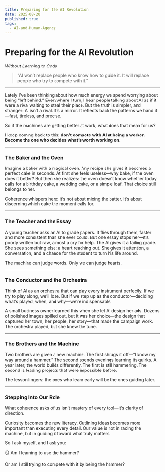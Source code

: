 ```yaml
---
title: Preparing for the AI Revolution
date: 2025-08-20
published: true
tags:
  - AI-and-Human-Agency
---
```

# **Preparing for the AI Revolution**

_Without Learning to Code_

  

> “AI won’t replace people who know how to guide it. 
> It will replace people who try to compete with it.”

---

Lately I’ve been thinking about how much energy we spend worrying about being “left behind.” Everywhere I turn, I hear people talking about AI as if it were a rival waiting to steal their place. But the truth is simpler, and stranger: AI isn’t a rival. It’s a mirror. It reflects back the patterns we hand it—fast, tireless, and precise.

So if the machines are getting better at work, what does that mean for us?

I keep coming back to this: **don’t compete with AI at being a worker. Become the one who decides what’s worth working on.**

---
### **The Baker and the Oven**

Imagine a baker with a magical oven. Any recipe she gives it becomes a perfect cake in seconds. At first she feels useless—why bake, if the oven does it better? But then she realizes: the oven doesn’t know whether today calls for a birthday cake, a wedding cake, or a simple loaf. That choice still belongs to her.

Coherence whispers here: it’s not about mixing the batter. It’s about discerning which cake the moment calls for.

---
### **The Teacher and the Essay**

A young teacher asks an AI to grade papers. It flies through them, faster and more consistent than she ever could. But one essay stops her—it’s poorly written but raw, almost a cry for help. The AI gives it a failing grade. She sees something else: a heart reaching out. She gives it attention, a conversation, and a chance for the student to turn his life around.

The machine can judge words. Only we can judge hearts.

---
### **The Conductor and the Orchestra**

Think of AI as an orchestra that can play every instrument perfectly. If we try to play along, we’ll lose. But if we step up as the conductor—deciding what’s played, when, and why—we’re indispensable.

A small business owner learned this when she let AI design her ads. Dozens of polished images spilled out, but it was her choice—the design that captured her town, her people, her story—that made the campaign work. The orchestra played, but she knew the tune.

---
### **The Brothers and the Machine**

Two brothers are given a new machine. The first shrugs it off—“I know my way around a hammer.” The second spends evenings learning its quirks. A year later, the world builds differently. The first is still hammering. The second is leading projects that were impossible before.

The lesson lingers: the ones who learn early will be the ones guiding later.

---
### **Stepping Into Our Role**

What coherence asks of us isn’t mastery of every tool—it’s clarity of direction.

Curiosity becomes the new literacy. Outlining ideas becomes more important than executing every detail. Our value is not in racing the machine, but in guiding it toward what truly matters.

So I ask myself, and I ask you:

🪞 Am I learning to use the hammer?

Or am I still trying to compete with it by being the hammer?